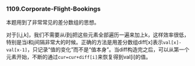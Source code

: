 ### 1109.Corporate-Flight-Bookings

本题用到了非常常见的差分数组的思想。

对于[i,j,k]，我们不需要从i到j把这些元素全部遍历一遍来加上k，这样效率很低，特别是当i和j间隔非常大的时候。正确的方法是用差分数组diff[x]表示```val[x]-val[x-1]```，只记录“值的变化”而不是“值本身”。当diff构造完之后，可以从第一个元素开始，不断的通过```cur=cur+diff[i]```来恢复得到val[i]的值。
